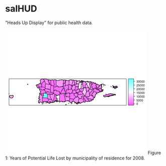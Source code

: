 salHUD
======

"Heads Up Display" for public health data.

![Years of Potential Life Lost](ypll-2008.png)
Figure 1: Years of Potential Life Lost by municipality of residence for 2008.